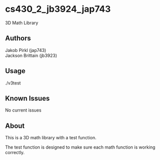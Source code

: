 # cs430_2_jb3924_jap743
3D Math Library  
## Authors
Jakob Pirkl (jap743)  
Jackson Brittain (jb3923)  

## Usage
./v3test

## Known Issues
No current issues 

## About

This is a 3D math library with a test function.

The test function is designed to make sure each math function is working correctly.
